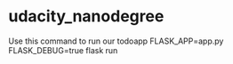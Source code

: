 # udacity_nanodegree
Use this command to run our todoapp
FLASK_APP=app.py FLASK_DEBUG=true flask run 
